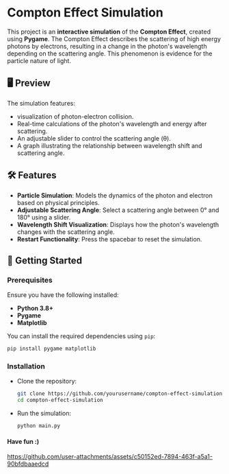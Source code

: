 # Compton Effect Simulation

This project is an **interactive simulation** of the **Compton Effect**, created using **Pygame**. The Compton Effect describes the scattering of high energy photons by electrons, resulting in a change in the photon's wavelength depending on the scattering angle. This phenomenon is evidence for the particle nature of 
light.

## 🖥️ Preview

The simulation features:
- visualization of photon-electron collision.
- Real-time calculations of the photon's wavelength and energy after scattering.
- An adjustable slider to control the scattering angle (θ).
- A graph illustrating the relationship between wavelength shift and scattering angle.

## 🛠️ Features

- **Particle Simulation**: Models the dynamics of the photon and electron based on physical principles.
- **Adjustable Scattering Angle**: Select a scattering angle between 0° and 180° using a slider.
- **Wavelength Shift Visualization**: Displays how the photon's wavelength changes with the scattering angle.
- **Restart Functionality**: Press the spacebar to reset the simulation.

## 🚀 Getting Started

### Prerequisites
Ensure you have the following installed:
- **Python 3.8+**
- **Pygame**
- **Matplotlib**

You can install the required dependencies using `pip`:
```bash 
pip install pygame matplotlib
```

### Installation
- Clone the repository:
   ```bash
   git clone https://github.com/yourusername/compton-effect-simulation.git
   cd compton-effect-simulation
   ```
- Run the simulation:
    ```bash
    python main.py
    ```

#### Have fun :)








https://github.com/user-attachments/assets/c50152ed-7894-463f-a5a1-90bfdbaaedcd

